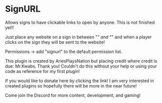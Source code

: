 # SignURL
Allows signs to have clickable links to open by anyone.
This is not finished yet!!

Just place any website on a sign in between "*" and "*" and when a player clicks on the sign they will be sent to the website!

Permissions -> add "signurl" to the default permission list.

This plugin is created by <href src="https://github.com/AriesPlaysNation?tab=repositories">AriesPlaysNation</href> but placing credit where credit is due: <href src="https://github.com/MrKwabs">Mr.Kwabs.</href>
Thank you! Couldn't do this without your help or using your code as reference for my first plugin!

If you would like to <href src="https://www.paypal.me/TheAriesPlays">donate here</href> by clicking the link! I am very interested in created plugins so hopefully there will be more in the near future!

Come join the <href src="https://discord.gg/KUd7uCM">Discord</href> for more content, development, and gaming!
